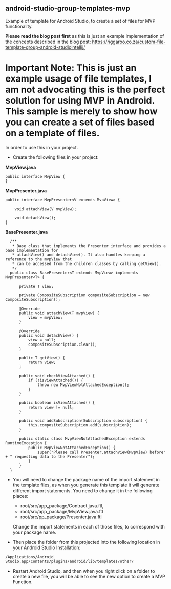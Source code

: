 ## android-studio-group-templates-mvp
Example of template for Android Studio, to create a set of files for MVP functionality.

**Please read the blog post first** as this is just an example implementation of the concepts described in the blog post:
https://riggaroo.co.za/custom-file-template-group-android-studiointellij/ 


# Important Note: This is just an example usage of file templates, I am not advocating this is the perfect solution for using MVP in Android. This sample is merely to show how you can create a set of files based on a template of files. 

In order to use this in your project. 

* Create the following files in your project:

**MvpView.java**
  ```
  public interface MvpView {
  }
  ```
**MvpPresenter.java**

  ```
  public interface MvpPresenter<V extends MvpView> {

      void attachView(V mvpView);

      void detachView();
  }
  ```
**BasePresenter.java**
```
  /**
   * Base class that implements the Presenter interface and provides a base implementation for
   * attachView() and detachView(). It also handles keeping a reference to the mvpView that
   * can be accessed from the children classes by calling getView().
   */
  public class BasePresenter<T extends MvpView> implements MvpPresenter<T> {
  
      private T view;
  
      private CompositeSubscription compositeSubscription = new CompositeSubscription();
  
      @Override
      public void attachView(T mvpView) {
          view = mvpView;
      }
  
      @Override
      public void detachView() {
          view = null;
          compositeSubscription.clear();
      }
  
      public T getView() {
          return view;
      }
  
      public void checkViewAttached() {
          if (!isViewAttached()) {
              throw new MvpViewNotAttachedException();
          }
      }
  
      public boolean isViewAttached() {
          return view != null;
      }
  
      public void addSubscription(Subscription subscription) {
          this.compositeSubscription.add(subscription);
      }
  
      public static class MvpViewNotAttachedException extends RuntimeException {
          public MvpViewNotAttachedException() {
              super("Please call Presenter.attachView(MvpView) before" + " requesting data to the Presenter");
          }
      }
  }
```

* You will need to change the package name of the import statement  in the template files, as when you generate this template it will generate different import statements. You need to change it in the following places:
  * root/src/app_package/Contract.java.ftl, 
  * root/src/app_package/MvpView.java.ftl
  * root/src/pp_package/Presenter.java.ftl 
 
  Change the import statements in each of those files, to correspond with your package name.

* Then place the folder from this projected into the following location in your Android Studio Installation:
```
/Applications/Android Studio.app/Contents/plugins/android/lib/templates/other/
```
* Restart Android Studio, and then when you right click on a folder to create a new file, you will be able to see the new option to create a MVP Function.
